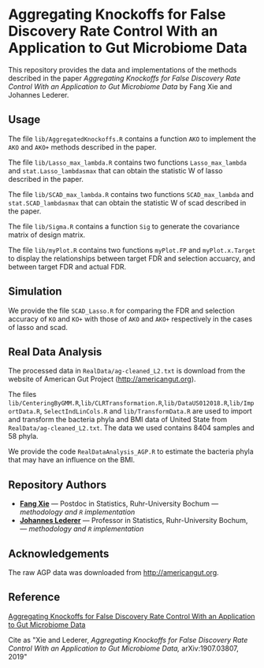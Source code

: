 # Aggregating Knockoffs for False Discovery Rate Control With an Application to Gut Microbiome Data

This repository provides the data and implementations of the methods described in the paper
*Aggregating Knockoffs for False Discovery Rate Control With an Application to Gut Microbiome Data* by
Fang Xie and Johannes Lederer.

## Usage

The file `lib/AggregatedKnockoffs.R` contains a function `AKO` to implement the `AKO` and `AKO+` methods described in the  paper.
 
The file `lib/Lasso_max_lambda.R` contains two functions `Lasso_max_lambda` and `stat.Lasso_lambdasmax` that can obtain the statistic W of lasso described in the paper.

The file `lib/SCAD_max_lambda.R` contains two functions `SCAD_max_lambda` and `stat.SCAD_lambdasmax` that can obtain the statistic W of scad described in the paper.

The file `lib/Sigma.R` contains a function `Sig` to generate the covariance matrix of design matrix.

The file `lib/myPlot.R` contains two functions `myPlot.FP` and `myPlot.x.Target` to display the relationships between target FDR and selection accuarcy, and between target FDR and actual FDR.

## Simulation
We provide the file `SCAD_Lasso.R` for comparing the FDR and selection accuracy of `KO` and `KO+` with those of `AKO` and `AKO+` respectively in the cases of lasso and scad.

## Real Data Analysis
The processed data in `RealData/ag-cleaned_L2.txt` is download from the website of American Gut Project (http://americangut.org).

The files `lib/CenteringByGMM.R`,`lib/CLRTransformation.R`,`lib/DataUS012018.R`,`lib/ImportData.R`, `SelectIndLinCols.R` and `lib/TransformData.R` are used to import and transform the bacteria phyla and BMI data of United State from `RealData/ag-cleaned_L2.txt`. The data we used contains 8404 samples and 58 phyla.

We provide the code `RealDataAnalysis_AGP.R` to estimate the bacteria phyla that may have an influence on the BMI.

## Repository Authors

* **[Fang Xie](fang.xie@rub.de)** &mdash; Postdoc in Statistics, Ruhr-University Bochum &mdash; *methodology and `R` implementation*
* **[Johannes Lederer](johannes.lederer@rub.de)** &mdash; Professor in Statistics, Ruhr-University Bochum, &mdash; *methodology and `R` implementation*


## Acknowledgements

The raw AGP data was downloaded from http://americangut.org. 

## Reference

[Aggregating Knockoffs for False Discovery Rate Control With an Application to Gut Microbiome Data](https://arxiv.org/abs/1907.03807)

Cite as "Xie and Lederer, *Aggregating Knockoffs for False Discovery Rate Control With an Application to Gut Microbiome Data,* arXiv:1907.03807, 2019"


